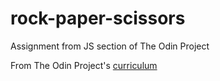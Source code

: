 # rock-paper-scissors
Assignment from JS section of The Odin Project

From The Odin Project's [curriculum](https://www.theodinproject.com/courses/web-development-101/lessons/rock-paper-scissors)
